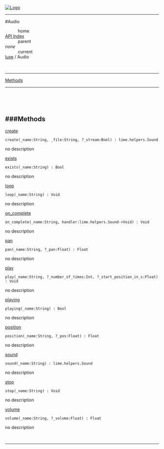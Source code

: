 
[![Logo](../../images/logo.png)](../../index.html)

---

#Audio


&emsp;&emsp;&emsp;home   
[API Index](../../api/index.html#luxe)   
&emsp;&emsp;&emsp;parent    
_none_   
&emsp;&emsp;&emsp;current    
[luxe](./) / Audio

<br/>

---


[Methods](#Methods)   


---

&nbsp;   

&nbsp;   

<a class="lift" name="Methods" ></a>
###Methods   
---
<a class="lift" name="create" href="#create">create</a>



`create(_name:String, _file:String, ?_stream:Bool) : lime.helpers.Sound`

<span class="small_desc_flat"> no description </span>   

<a class="lift" name="exists" href="#exists">exists</a>



`exists(_name:String) : Bool`

<span class="small_desc_flat"> no description </span>   

<a class="lift" name="loop" href="#loop">loop</a>



`loop(_name:String) : Void`

<span class="small_desc_flat"> no description </span>   

<a class="lift" name="on_complete" href="#on_complete">on_complete</a>



`on_complete(_name:String, handler:lime.helpers.Sound->Void) : Void`

<span class="small_desc_flat"> no description </span>   

<a class="lift" name="pan" href="#pan">pan</a>



`pan(_name:String, ?_pan:Float) : Float`

<span class="small_desc_flat"> no description </span>   

<a class="lift" name="play" href="#play">play</a>



`play(_name:String, ?_number_of_times:Int, ?_start_position_in_s:Float) : Void`

<span class="small_desc_flat"> no description </span>   

<a class="lift" name="playing" href="#playing">playing</a>



`playing(_name:String) : Bool`

<span class="small_desc_flat"> no description </span>   

<a class="lift" name="position" href="#position">position</a>



`position(_name:String, ?_pos:Float) : Float`

<span class="small_desc_flat"> no description </span>   

<a class="lift" name="sound" href="#sound">sound</a>



`sound(_name:String) : lime.helpers.Sound`

<span class="small_desc_flat"> no description </span>   

<a class="lift" name="stop" href="#stop">stop</a>



`stop(_name:String) : Void`

<span class="small_desc_flat"> no description </span>   

<a class="lift" name="volume" href="#volume">volume</a>



`volume(_name:String, ?_volume:Float) : Float`

<span class="small_desc_flat"> no description </span>   



&nbsp;
&nbsp;
&nbsp;

---  


&nbsp;   
&nbsp;   